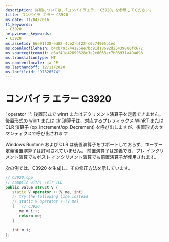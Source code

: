 ```yaml
---
description: 詳細については、「コンパイラエラー C3920」を参照してください。
title: コンパイラ エラー C3920
ms.date: 11/04/2016
f1_keywords:
- C3920
helpviewer_keywords:
- C3920
ms.assetid: 66e91f28-ed82-4ce2-bf22-c0c74905b1ed
ms.openlocfilehash: b4cb793744126ee7bc91d18692d25439880fc672
ms.sourcegitcommit: d6af41e42699628c3e2e6063ec7b03931a49a098
ms.translationtype: MT
ms.contentlocale: ja-JP
ms.lasthandoff: 12/11/2020
ms.locfileid: "97326574"
---
```

# <a name="compiler-error-c3920"></a>コンパイラ エラー C3920

' operator ' ': 後置形式で winrt またはデクリメント演算子を定義できません。後置形式の winrt または clr 演算子は、対応するプレフィックス WinRT または CLR 演算子 (op_Increment/op_Decrement) を呼び出しますが、後置形式のセマンティクスで呼び出されます

Windows Runtime および CLR は後置演算子をサポートしておらず、ユーザー定義後置演算子は許可されていません。  前置演算子は定義でき、プレ インクリメント演算でもポスト インクリメント演算でも前置演算子が使用されます。

次の例では、C3920 を生成し、その修正方法を示しています。

```cpp
// C3920.cpp
// compile with: /clr /LD
public value struct V {
   static V operator ++(V me, int)
   // try the following line instead
   // static V operator ++(V me)
   {   // C3920
      me.m_i++;
      return me;
   }

   int m_i;
};
```
